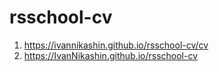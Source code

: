 # rsschool-cv
1. https://ivannikashin.github.io/rsschool-cv/cv
2. https://IvanNikashin.github.io/rsschool-cv
